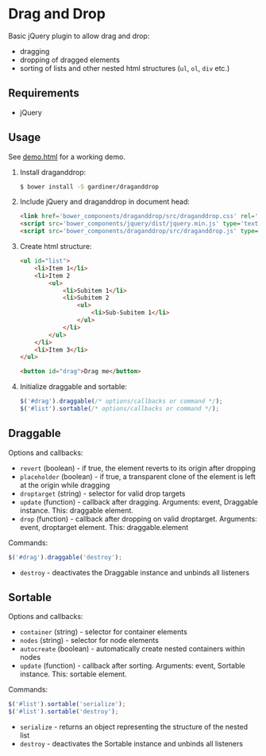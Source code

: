 Drag and Drop
=============

Basic jQuery plugin to allow drag and drop:

* dragging
* dropping of dragged elements
* sorting of lists and other nested html structures (```ul```, ```ol```, ```div``` etc.)



Requirements
------------

- jQuery



Usage
-----

See [demo.html](demo/demo.html) for a working demo.

1. Install draganddrop:

    ```bash
    $ bower install -S gardiner/draganddrop
    ```

2. Include jQuery and draganddrop in document head:

    ```html
    <link href='bower_components/draganddrop/src/draganddrop.css' rel='stylesheet' type='text/css'/>
    <script src='bower_components/jquery/dist/jquery.min.js' type='text/javascript'></script>
    <script src='bower_components/draganddrop/src/draganddrop.js' type='text/javascript'></script>
    ```

3. Create html structure:

    ```html
    <ul id="list">
        <li>Item 1</li>
        <li>Item 2
            <ul>
                <li>Subitem 1</li>
                <li>Subitem 2
                    <ul>
                        <li>Sub-Subitem 1</li>
                    </ul>
                </li>
            </ul>
        </li>
        <li>Item 3</li>
    </ul>

    <button id="drag">Drag me</button>
    ```

4. Initialize draggable and sortable:

    ```javascript
    $('#drag').draggable(/* options/callbacks or command */);
    $('#list').sortable(/* options/callbacks or command */);
    ```


Draggable
---------

Options and callbacks:

* ```revert``` (boolean) - if true, the element reverts to its origin after dropping
* ```placeholder``` (boolean) - if true, a transparent clone of the element is left at the origin while dragging
* ```droptarget``` (string) - selector for valid drop targets
* ```update``` (function) - callback after dragging. Arguments: event, Draggable instance. This: draggable element.
* ```drop``` (function) - callback after dropping on valid droptarget. Arguments: event, droptarget element. This: draggable.element

Commands:

```javascript
$('#drag').draggable('destroy');
```

* ```destroy``` - deactivates the Draggable instance and unbinds all listeners


Sortable
--------

Options and callbacks:

* ```container``` (string) - selector for container elements
* ```nodes``` (string) - selector for node elements
* ```autocreate``` (boolean) - automatically create nested containers within nodes
* ```update``` (function) - callback after sorting. Arguments: event, Sortable instance. This: sortable element.

Commands:

```javascript
$('#list').sortable('serialize');
$('#list').sortable('destroy');
```

* ```serialize``` - returns an object representing the structure of the nested list
* ```destroy``` - deactivates the Sortable instance and unbinds all listeners

